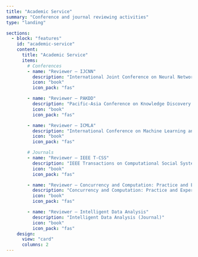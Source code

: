 ```yaml
---
title: "Academic Service"
summary: "Conference and journal reviewing activities"
type: "landing"

sections:
  - block: "features"
    id: "academic-service"
    content:
      title: "Academic Service"
      items:
        # Conferences
        - name: "Reviewer — IJCNN"
          description: "International Joint Conference on Neural Networks (2025, 2024, 2023)"
          icon: "book"
          icon_pack: "fas"

        - name: "Reviewer — PAKDD"
          description: "Pacific-Asia Conference on Knowledge Discovery and Data Mining (2025)"
          icon: "book"
          icon_pack: "fas"

        - name: "Reviewer — ICMLA"
          description: "International Conference on Machine Learning and Applications (2024)"
          icon: "book"
          icon_pack: "fas"

        # Journals
        - name: "Reviewer — IEEE T-CSS"
          description: "IEEE Transactions on Computational Social Systems"
          icon: "book"
          icon_pack: "fas"

        - name: "Reviewer — Concurrency and Computation: Practice and Experience"
          description: "Concurrency and Computation: Practice and Experience (Journal)"
          icon: "book"
          icon_pack: "fas"

        - name: "Reviewer — Intelligent Data Analysis"
          description: "Intelligent Data Analysis (Journal)"
          icon: "book"
          icon_pack: "fas"
    design:
      view: "card"
      columns: 2
---
```

